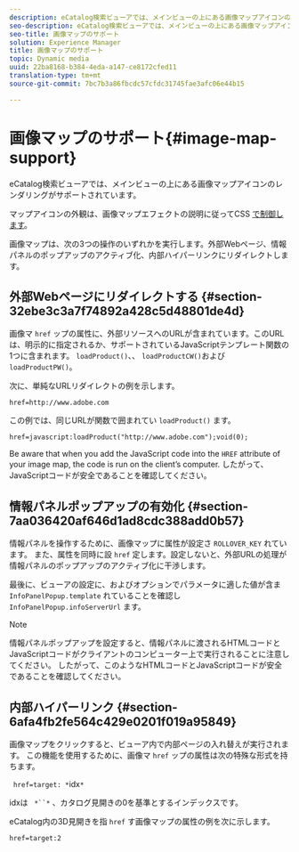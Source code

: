 ```yaml
---
description: eCatalog検索ビューアでは、メインビューの上にある画像マップアイコンのレンダリングがサポートされています。
seo-description: eCatalog検索ビューアでは、メインビューの上にある画像マップアイコンのレンダリングがサポートされています。
seo-title: 画像マップのサポート
solution: Experience Manager
title: 画像マップのサポート
topic: Dynamic media
uuid: 22ba8168-b384-4eda-a147-ce8172cfed11
translation-type: tm+mt
source-git-commit: 7bc7b3a86fbcdc57cfdc31745fae3afc06e44b15

---
```



# 画像マップのサポート{#image-map-support}

eCatalog検索ビューアでは、メインビューの上にある画像マップアイコンのレンダリングがサポートされています。

マップアイコンの外観は、画像マップエフェクトの説明に従ってCSS [で制御します](../../c-html5-s7-aem-asset-viewers/c-html5-20-ecatalog-viewer-about/c-html5-20-ecatalog-viewer-customizingviewer/r-html5-ecatalog-viewer-20-customize-imagemapeffect.md#reference-261df27d1ed145c882b26b88e33a0289)。

画像マップは、次の3つの操作のいずれかを実行します。外部Webページ、情報パネルのポップアップのアクティブ化、内部ハイパーリンクにリダイレクトします。

## 外部Webページにリダイレクトする {#section-32ebe3c3a7f74892a428c5d48801de4d}

画像マ `href` ップの属性に、外部リソースへのURLが含まれています。このURLは、明示的に指定されるか、サポートされているJavaScriptテンプレート関数の1つに含まれます。 `loadProduct()`、、 `loadProductCW()`および `loadProductPW()`。

次に、単純なURLリダイレクトの例を示します。

`href=http://www.adobe.com`

この例では、同じURLが関数で囲まれてい `loadProduct()` ます。

`href=javascript:loadProduct("http://www.adobe.com");void(0);`

Be aware that when you add the JavaScript code into the `HREF` attribute of your image map, the code is run on the client’s computer. したがって、JavaScriptコードが安全であることを確認してください。

## 情報パネルポップアップの有効化 {#section-7aa036420af646d1ad8cdc388add0b57}

情報パネルを操作するために、画像マップに属性が設定さ `ROLLOVER_KEY` れています。 また、属性を同時に設 `href` 定します。設定しないと、外部URLの処理が情報パネルのポップアップのアクティブ化に干渉します。

最後に、ビューアの設定に、およびオプションでパラメータに適した値が含ま `InfoPanelPopup.template` れていることを確認し `InfoPanelPopup.infoServerUrl` ます。

>[!NOTE]
>
>情報パネルポップアップを設定すると、情報パネルに渡されるHTMLコードとJavaScriptコードがクライアントのコンピューター上で実行されることに注意してください。 したがって、このようなHTMLコードとJavaScriptコードが安全であることを確認してください。

## 内部ハイパーリンク {#section-6afa4fb2fe564c429e0201f019a95849}

画像マップをクリックすると、ビューア内で内部ページの入れ替えが実行されます。 この機能を使用するために、画像マ `href` ップの属性は次の特殊な形式を持ちます。

` href=target: *`idx`*`

idxは ` *``*` 、カタログ見開きの0を基準とするインデックスです。

eCatalog内の3D見開きを指 `href` す画像マップの属性の例を次に示します。

`href=target:2`
